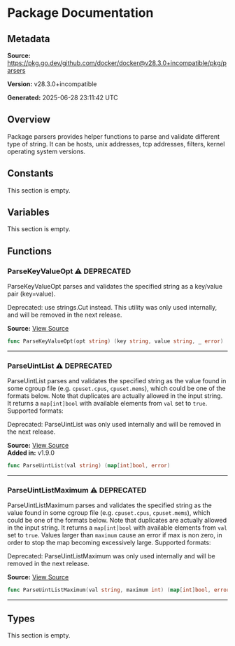 # Package Documentation

## Metadata

**Source:** https://pkg.go.dev/github.com/docker/docker@v28.3.0+incompatible/pkg/parsers

**Version:** v28.3.0+incompatible

**Generated:** 2025-06-28 23:11:42 UTC

## Overview

Package parsers provides helper functions to parse and validate different type
of string. It can be hosts, unix addresses, tcp addresses, filters, kernel
operating system versions.


## Constants

This section is empty.

## Variables

This section is empty.

## Functions

### ParseKeyValueOpt ⚠️ **DEPRECATED**

ParseKeyValueOpt parses and validates the specified string as a key/value
pair (key=value).

Deprecated: use strings.Cut instead. This utility was only used internally, and will be removed in the next release.

**Source:** [View Source](https://github.com/docker/docker/blob/v28.3.0/pkg/parsers/parsers.go#L16)  

```go
func ParseKeyValueOpt(opt string) (key string, value string, _ error)
```

---

### ParseUintList ⚠️ **DEPRECATED**

ParseUintList parses and validates the specified string as the value
found in some cgroup file (e.g. `cpuset.cpus`, `cpuset.mems`), which could be
one of the formats below. Note that duplicates are actually allowed in the
input string. It returns a `map[int]bool` with available elements from `val`
set to `true`.
Supported formats:

Deprecated: ParseUintList was only used internally and will be removed in the next release.

**Source:** [View Source](https://github.com/docker/docker/blob/v28.3.0/pkg/parsers/parsers.go#L61)  
**Added in:** v1.9.0

```go
func ParseUintList(val string) (map[int]bool, error)
```

---

### ParseUintListMaximum ⚠️ **DEPRECATED**

ParseUintListMaximum parses and validates the specified string as the value
found in some cgroup file (e.g. `cpuset.cpus`, `cpuset.mems`), which could be
one of the formats below. Note that duplicates are actually allowed in the
input string. It returns a `map[int]bool` with available elements from `val`
set to `true`. Values larger than `maximum` cause an error if max is non zero,
in order to stop the map becoming excessively large.
Supported formats:

Deprecated: ParseUintListMaximum was only used internally and will be removed in the next release.

**Source:** [View Source](https://github.com/docker/docker/blob/v28.3.0/pkg/parsers/parsers.go#L41)  

```go
func ParseUintListMaximum(val string, maximum int) (map[int]bool, error)
```

---

## Types

This section is empty.

